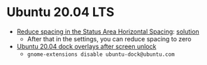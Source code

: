 # Ubuntu 20.04 LTS

* [Reduce spacing in the Status Area Horizontal Spacing](https://www.reddit.com/r/gnome/comments/a5n5hd/top_bar_spacing/): [solution](https://extensions.gnome.org/extension/355/status-area-horizontal-spacing/)
  * After that in the settings, you can reduce spacing to zero
 * [Ubuntu 20.04 dock overlays after screen unlock](https://github.com/micheleg/dash-to-dock/issues/1240)
   * `gnome-extensions disable ubuntu-dock@ubuntu.com`
